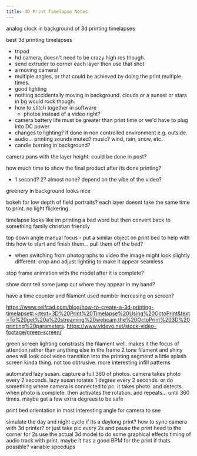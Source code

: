 ```yaml
---
title: 3D Print Timelapse Notes
---
```


analog clock in background of 3d printing timelapses

best 3d printing timelapses
- tripod
- hd camera, doesn't need to be crazy high res though.
- send extruder to corner each layer then use that shot
- a moving camera!
- multiple angles, or that could be achieved by doing the print multiple times.
- good lighting
- nothing accidentally moving in background. clouds or a sunset or stars in bg would rock though.
- how to stitch together in software
  - photos instead of a video right?
- camera battery life must be greater than print time or we'd have to plug into DC power
- changes to lighting? if done in non controlled environment e.g. outside.
- audio... printing sounds muted? music? wind, rain, snow, etc.
- candle burning in background?

camera pans with the layer height: could be done in post?

how much time to show the final product after its done printing?
- 1 second? 2? almost none? depend on the vibe of the video?

greenery in background looks nice

bokeh for low depth of field portraits?
each layer doesnt take the same time to print. 
no light flickering.

timelapse looks like im printing a bad word but then convert back to something family christian friendly

top down angle
manual focus - put a similar object on print bed to help with this
how to start and finish them...
pull them off the bed?
 - when switching from photographs to video the image might look slightly different. crop and adjust lighting to make it appear seamless

stop frame animation with the model after it is complete?

show dont tell
some jump cut where they appear in my hand?

have a time counter and filament used number increasing on screen?

https://www.selfcad.com/blog/how-to-create-a-3d-printing-timelapse#:~:text=3D%20Print%20Timelapse%20Using%20OctoPrint&text=To%20get%20a%20streaming%20webcam,the%20OctoPrint%203D%20printing%20parameters.
https://www.videvo.net/stock-video-footage/green-screen/

green screen
lighting constrasts the filament well. makes it the focus of attention rather than anything else in the frame
2 tone filament and shiny ones will look cool
video transition into the printing segment! a little splash screen kinda thing. not too obtrusive.
more interesting infill patterns

automated lazy susan. capture a full 360 of photos. camera takes photo every 2 seconds. lazy susan rotates
 1 degree every 2 seconds. or do something where camera is connected to pc. it takes photo. and detects when photo is complete. then
 activates the rotation. and repeats... until 360 times. maybe get a few extra degrees to be safe

print bed orientation in most interesting angle for camera to see

simulate the day and night cycle if its a daylong print?
how to sync camera with 3d printer?
or just take pic every 2s and pause the print head to the corner for 2s
use the actual 3d model to do some graphical effects
timing of audio track with print. maybe it has a good BPM for the print if thats possible?
variable speedups
